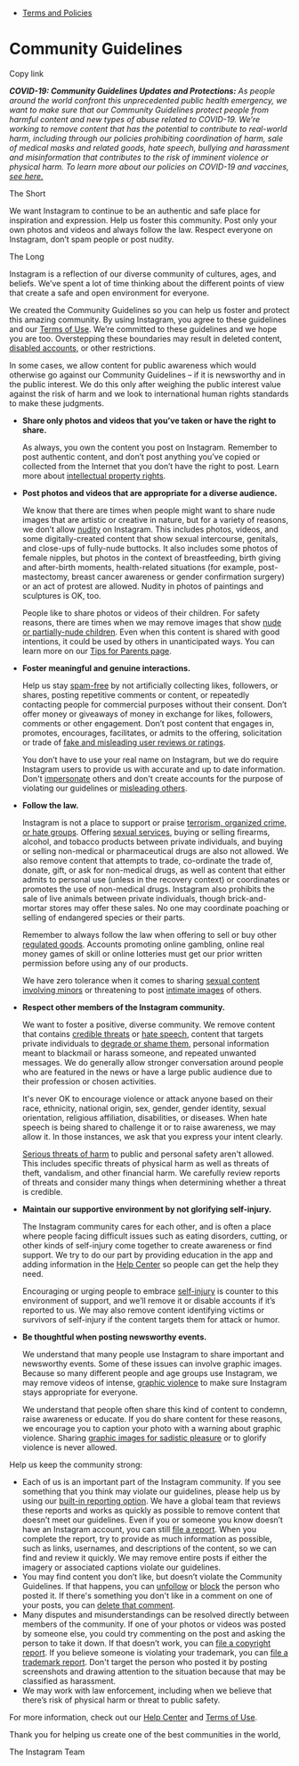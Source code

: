 *   [Terms and Policies](https://help.instagram.com/1417489251945243/?helpref=breadcrumb)

Community Guidelines
====================

Copy link

_**COVID-19: Community Guidelines Updates and Protections:** As people around the world confront this unprecedented public health emergency, we want to make sure that our Community Guidelines protect people from harmful content and new types of abuse related to COVID-19. We’re working to remove content that has the potential to contribute to real-world harm, including through our policies prohibiting coordination of harm, sale of medical masks and related goods, hate speech, bullying and harassment and misinformation that contributes to the risk of imminent violence or physical harm. To learn more about our policies on COVID-19 and vaccines, [see here.](https://help.instagram.com/697825587576762?helpref=faq_content)_

The Short

We want Instagram to continue to be an authentic and safe place for inspiration and expression. Help us foster this community. Post only your own photos and videos and always follow the law. Respect everyone on Instagram, don’t spam people or post nudity.

The Long

Instagram is a reflection of our diverse community of cultures, ages, and beliefs. We’ve spent a lot of time thinking about the different points of view that create a safe and open environment for everyone.

We created the Community Guidelines so you can help us foster and protect this amazing community. By using Instagram, you agree to these guidelines and our [Terms of Use](https://www.instagram.com/legal/terms). We’re committed to these guidelines and we hope you are too. Overstepping these boundaries may result in deleted content, [disabled accounts](https://help.instagram.com/366993040048856?helpref=faq_content), or other restrictions.

In some cases, we allow content for public awareness which would otherwise go against our Community Guidelines – if it is newsworthy and in the public interest. We do this only after weighing the public interest value against the risk of harm and we look to international human rights standards to make these judgments.

*   **Share only photos and videos that you’ve taken or have the right to share.**
    
    As always, you own the content you post on Instagram. Remember to post authentic content, and don’t post anything you’ve copied or collected from the Internet that you don’t have the right to post. Learn more about [intellectual property rights](https://help.instagram.com/126382350847838?helpref=faq_content).
    
*   **Post photos and videos that are appropriate for a diverse audience.**
    
    We know that there are times when people might want to share nude images that are artistic or creative in nature, but for a variety of reasons, we don’t allow [nudity](https://l.instagram.com/?u=https%3A%2F%2Fwww.facebook.com%2Fcommunitystandards%2Fadult_nudity_sexual_activity&e=AT08KIy8OEgnQd5sAAPoZHE9xlrvQo0PbiztI2hv6Jap4hWKQGGM5a7hHQzq2aO6q4t8CHf7JenSUyiZ8MkFx94l0PsfzsIsfUdz58-axM0Lvmq5NkySheUytSmmB2SjeWZDLnXjCArFZ2pR0Ezq-g) on Instagram. This includes photos, videos, and some digitally-created content that show sexual intercourse, genitals, and close-ups of fully-nude buttocks. It also includes some photos of female nipples, but photos in the context of breastfeeding, birth giving and after-birth moments, health-related situations (for example, post-mastectomy, breast cancer awareness or gender confirmation surgery) or an act of protest are allowed. Nudity in photos of paintings and sculptures is OK, too.
    
    People like to share photos or videos of their children. For safety reasons, there are times when we may remove images that show [nude or partially-nude children](https://l.instagram.com/?u=https%3A%2F%2Fwww.facebook.com%2Fcommunitystandards%2Fchild_nudity_sexual_exploitation&e=AT08KIy8OEgnQd5sAAPoZHE9xlrvQo0PbiztI2hv6Jap4hWKQGGM5a7hHQzq2aO6q4t8CHf7JenSUyiZ8MkFx94l0PsfzsIsfUdz58-axM0Lvmq5NkySheUytSmmB2SjeWZDLnXjCArFZ2pR0Ezq-g). Even when this content is shared with good intentions, it could be used by others in unanticipated ways. You can learn more on our [Tips for Parents page](https://help.instagram.com/154475974694511/?helpref=faq_content).
    
*   **Foster meaningful and genuine interactions.**
    
    Help us stay [spam-free](https://l.instagram.com/?u=https%3A%2F%2Fwww.facebook.com%2Fcommunitystandards%2Fspam&e=AT08KIy8OEgnQd5sAAPoZHE9xlrvQo0PbiztI2hv6Jap4hWKQGGM5a7hHQzq2aO6q4t8CHf7JenSUyiZ8MkFx94l0PsfzsIsfUdz58-axM0Lvmq5NkySheUytSmmB2SjeWZDLnXjCArFZ2pR0Ezq-g) by not artificially collecting likes, followers, or shares, posting repetitive comments or content, or repeatedly contacting people for commercial purposes without their consent. Don’t offer money or giveaways of money in exchange for likes, followers, comments or other engagement. Don’t post content that engages in, promotes, encourages, facilitates, or admits to the offering, solicitation or trade of [fake and misleading user reviews or ratings](https://l.instagram.com/?u=https%3A%2F%2Fwww.facebook.com%2Fcommunitystandards%2Ffraud_deception&e=AT08KIy8OEgnQd5sAAPoZHE9xlrvQo0PbiztI2hv6Jap4hWKQGGM5a7hHQzq2aO6q4t8CHf7JenSUyiZ8MkFx94l0PsfzsIsfUdz58-axM0Lvmq5NkySheUytSmmB2SjeWZDLnXjCArFZ2pR0Ezq-g).
    
    You don’t have to use your real name on Instagram, but we do require Instagram users to provide us with accurate and up to date information. Don't [impersonate](https://l.instagram.com/?u=https%3A%2F%2Fwww.facebook.com%2Fcommunitystandards%2Fmisrepresentation&e=AT08KIy8OEgnQd5sAAPoZHE9xlrvQo0PbiztI2hv6Jap4hWKQGGM5a7hHQzq2aO6q4t8CHf7JenSUyiZ8MkFx94l0PsfzsIsfUdz58-axM0Lvmq5NkySheUytSmmB2SjeWZDLnXjCArFZ2pR0Ezq-g) others and don't create accounts for the purpose of violating our guidelines or [misleading others](https://l.instagram.com/?u=https%3A%2F%2Ftransparency.fb.com%2Fpolicies%2Fcommunity-standards%2Finauthentic-behavior%2F&e=AT08KIy8OEgnQd5sAAPoZHE9xlrvQo0PbiztI2hv6Jap4hWKQGGM5a7hHQzq2aO6q4t8CHf7JenSUyiZ8MkFx94l0PsfzsIsfUdz58-axM0Lvmq5NkySheUytSmmB2SjeWZDLnXjCArFZ2pR0Ezq-g).
    
*   **Follow the law.**
    
    Instagram is not a place to support or praise [terrorism, organized crime, or hate groups](https://l.instagram.com/?u=https%3A%2F%2Fwww.facebook.com%2Fcommunitystandards%2Fdangerous_individuals_organizations&e=AT08KIy8OEgnQd5sAAPoZHE9xlrvQo0PbiztI2hv6Jap4hWKQGGM5a7hHQzq2aO6q4t8CHf7JenSUyiZ8MkFx94l0PsfzsIsfUdz58-axM0Lvmq5NkySheUytSmmB2SjeWZDLnXjCArFZ2pR0Ezq-g). Offering [sexual services](https://l.instagram.com/?u=https%3A%2F%2Fwww.facebook.com%2Fcommunitystandards%2Fsexual_solicitation&e=AT08KIy8OEgnQd5sAAPoZHE9xlrvQo0PbiztI2hv6Jap4hWKQGGM5a7hHQzq2aO6q4t8CHf7JenSUyiZ8MkFx94l0PsfzsIsfUdz58-axM0Lvmq5NkySheUytSmmB2SjeWZDLnXjCArFZ2pR0Ezq-g), buying or selling firearms, alcohol, and tobacco products between private individuals, and buying or selling non-medical or pharmaceutical drugs are also not allowed. We also remove content that attempts to trade, co-ordinate the trade of, donate, gift, or ask for non-medical drugs, as well as content that either admits to personal use (unless in the recovery context) or coordinates or promotes the use of non-medical drugs. Instagram also prohibits the sale of live animals between private individuals, though brick-and-mortar stores may offer these sales. No one may coordinate poaching or selling of endangered species or their parts.
    
    Remember to always follow the law when offering to sell or buy other [regulated goods](https://l.instagram.com/?u=https%3A%2F%2Fwww.facebook.com%2Fcommunitystandards%2Fregulated_goods&e=AT08KIy8OEgnQd5sAAPoZHE9xlrvQo0PbiztI2hv6Jap4hWKQGGM5a7hHQzq2aO6q4t8CHf7JenSUyiZ8MkFx94l0PsfzsIsfUdz58-axM0Lvmq5NkySheUytSmmB2SjeWZDLnXjCArFZ2pR0Ezq-g). Accounts promoting online gambling, online real money games of skill or online lotteries must get our prior written permission before using any of our products.
    
    We have zero tolerance when it comes to sharing [sexual content involving minors](https://l.instagram.com/?u=https%3A%2F%2Fwww.facebook.com%2Fcommunitystandards%2Fchild_nudity_sexual_exploitation&e=AT08KIy8OEgnQd5sAAPoZHE9xlrvQo0PbiztI2hv6Jap4hWKQGGM5a7hHQzq2aO6q4t8CHf7JenSUyiZ8MkFx94l0PsfzsIsfUdz58-axM0Lvmq5NkySheUytSmmB2SjeWZDLnXjCArFZ2pR0Ezq-g) or threatening to post [intimate images](https://l.instagram.com/?u=https%3A%2F%2Fwww.facebook.com%2Fcommunitystandards%2Fsexual_exploitation_adults&e=AT08KIy8OEgnQd5sAAPoZHE9xlrvQo0PbiztI2hv6Jap4hWKQGGM5a7hHQzq2aO6q4t8CHf7JenSUyiZ8MkFx94l0PsfzsIsfUdz58-axM0Lvmq5NkySheUytSmmB2SjeWZDLnXjCArFZ2pR0Ezq-g) of others.
    
*   **Respect other members of the Instagram community.**
    
    We want to foster a positive, diverse community. We remove content that contains [credible threats](https://l.instagram.com/?u=https%3A%2F%2Fwww.facebook.com%2Fcommunitystandards%2Fcredible_violence&e=AT08KIy8OEgnQd5sAAPoZHE9xlrvQo0PbiztI2hv6Jap4hWKQGGM5a7hHQzq2aO6q4t8CHf7JenSUyiZ8MkFx94l0PsfzsIsfUdz58-axM0Lvmq5NkySheUytSmmB2SjeWZDLnXjCArFZ2pR0Ezq-g) or [hate speech](https://l.instagram.com/?u=https%3A%2F%2Fwww.facebook.com%2Fcommunitystandards%2Fhate_speech&e=AT08KIy8OEgnQd5sAAPoZHE9xlrvQo0PbiztI2hv6Jap4hWKQGGM5a7hHQzq2aO6q4t8CHf7JenSUyiZ8MkFx94l0PsfzsIsfUdz58-axM0Lvmq5NkySheUytSmmB2SjeWZDLnXjCArFZ2pR0Ezq-g), content that targets private individuals to [degrade or shame them](https://l.instagram.com/?u=https%3A%2F%2Fwww.facebook.com%2Fcommunitystandards%2Fbullying&e=AT08KIy8OEgnQd5sAAPoZHE9xlrvQo0PbiztI2hv6Jap4hWKQGGM5a7hHQzq2aO6q4t8CHf7JenSUyiZ8MkFx94l0PsfzsIsfUdz58-axM0Lvmq5NkySheUytSmmB2SjeWZDLnXjCArFZ2pR0Ezq-g), personal information meant to blackmail or harass someone, and repeated unwanted messages. We do generally allow stronger conversation around people who are featured in the news or have a large public audience due to their profession or chosen activities.
    
    It's never OK to encourage violence or attack anyone based on their race, ethnicity, national origin, sex, gender, gender identity, sexual orientation, religious affiliation, disabilities, or diseases. When hate speech is being shared to challenge it or to raise awareness, we may allow it. In those instances, we ask that you express your intent clearly.
    
    [Serious threats of harm](https://l.instagram.com/?u=https%3A%2F%2Fwww.facebook.com%2Fcommunitystandards%2Fcredible_violence&e=AT08KIy8OEgnQd5sAAPoZHE9xlrvQo0PbiztI2hv6Jap4hWKQGGM5a7hHQzq2aO6q4t8CHf7JenSUyiZ8MkFx94l0PsfzsIsfUdz58-axM0Lvmq5NkySheUytSmmB2SjeWZDLnXjCArFZ2pR0Ezq-g) to public and personal safety aren't allowed. This includes specific threats of physical harm as well as threats of theft, vandalism, and other financial harm. We carefully review reports of threats and consider many things when determining whether a threat is credible.
    
*   **Maintain our supportive environment by not glorifying self-injury.**
    
    The Instagram community cares for each other, and is often a place where people facing difficult issues such as eating disorders, cutting, or other kinds of self-injury come together to create awareness or find support. We try to do our part by providing education in the app and adding information in the [Help Center](https://help.instagram.com/) so people can get the help they need.
    
    Encouraging or urging people to embrace [self-injury](https://l.instagram.com/?u=https%3A%2F%2Fwww.facebook.com%2Fcommunitystandards%2Fsuicide_self_injury_violence&e=AT08KIy8OEgnQd5sAAPoZHE9xlrvQo0PbiztI2hv6Jap4hWKQGGM5a7hHQzq2aO6q4t8CHf7JenSUyiZ8MkFx94l0PsfzsIsfUdz58-axM0Lvmq5NkySheUytSmmB2SjeWZDLnXjCArFZ2pR0Ezq-g) is counter to this environment of support, and we’ll remove it or disable accounts if it’s reported to us. We may also remove content identifying victims or survivors of self-injury if the content targets them for attack or humor.
    
*   **Be thoughtful when posting newsworthy events.**
    
    We understand that many people use Instagram to share important and newsworthy events. Some of these issues can involve graphic images. Because so many different people and age groups use Instagram, we may remove videos of intense, [graphic violence](https://l.instagram.com/?u=https%3A%2F%2Fwww.facebook.com%2Fcommunitystandards%2Fgraphic_violence&e=AT08KIy8OEgnQd5sAAPoZHE9xlrvQo0PbiztI2hv6Jap4hWKQGGM5a7hHQzq2aO6q4t8CHf7JenSUyiZ8MkFx94l0PsfzsIsfUdz58-axM0Lvmq5NkySheUytSmmB2SjeWZDLnXjCArFZ2pR0Ezq-g) to make sure Instagram stays appropriate for everyone.
    
    We understand that people often share this kind of content to condemn, raise awareness or educate. If you do share content for these reasons, we encourage you to caption your photo with a warning about graphic violence. Sharing [graphic images for sadistic pleasure](https://l.instagram.com/?u=https%3A%2F%2Fwww.facebook.com%2Fcommunitystandards%2Fcruel_insensitive&e=AT08KIy8OEgnQd5sAAPoZHE9xlrvQo0PbiztI2hv6Jap4hWKQGGM5a7hHQzq2aO6q4t8CHf7JenSUyiZ8MkFx94l0PsfzsIsfUdz58-axM0Lvmq5NkySheUytSmmB2SjeWZDLnXjCArFZ2pR0Ezq-g) or to glorify violence is never allowed.
    

Help us keep the community strong:

*   Each of us is an important part of the Instagram community. If you see something that you think may violate our guidelines, please help us by using our [built-in reporting option](https://help.instagram.com/165828726894770?helpref=faq_content). We have a global team that reviews these reports and works as quickly as possible to remove content that doesn’t meet our guidelines. Even if you or someone you know doesn’t have an Instagram account, you can still [file a report](https://help.instagram.com/contact/383679321740945). When you complete the report, try to provide as much information as possible, such as links, usernames, and descriptions of the content, so we can find and review it quickly. We may remove entire posts if either the imagery or associated captions violate our guidelines.
*   You may find content you don’t like, but doesn’t violate the Community Guidelines. If that happens, you can [unfollow](https://help.instagram.com/286340048138725?helpref=faq_content) or [block](https://help.instagram.com/426700567389543/?helpref=faq_content) the person who posted it. If there's something you don't like in a comment on one of your posts, you can [delete that comment](https://help.instagram.com/289098941190483?helpref=faq_content).
*   Many disputes and misunderstandings can be resolved directly between members of the community. If one of your photos or videos was posted by someone else, you could try commenting on the post and asking the person to take it down. If that doesn’t work, you can [file a copyright report](https://help.instagram.com/126382350847838?helpref=faq_content). If you believe someone is violating your trademark, you can [file a trademark report](https://help.instagram.com/222826637847963?helpref=faq_content). Don't target the person who posted it by posting screenshots and drawing attention to the situation because that may be classified as harassment.
*   We may work with law enforcement, including when we believe that there’s risk of physical harm or threat to public safety.

For more information, check out our [Help Center](https://help.instagram.com/) and [Terms of Use](https://l.instagram.com/?u=http%3A%2F%2Finstagram.com%2Flegal%2Fterms%2F%23&e=AT08KIy8OEgnQd5sAAPoZHE9xlrvQo0PbiztI2hv6Jap4hWKQGGM5a7hHQzq2aO6q4t8CHf7JenSUyiZ8MkFx94l0PsfzsIsfUdz58-axM0Lvmq5NkySheUytSmmB2SjeWZDLnXjCArFZ2pR0Ezq-g).

Thank you for helping us create one of the best communities in the world,

The Instagram Team